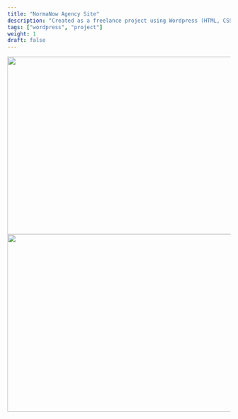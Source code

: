```yaml
---
title: "NormaNow Agency Site"
description: "Created as a freelance project using Wordpress (HTML, CSS, PHP)"
tags: ["wordpress", "project"]
weight: 1
draft: false
---
```

<img src="https://i.imgur.com/j53mHiI.jpg" width="600" height="400" />

<img src="https://i.imgur.com/lOaqgvH.png" width="600" height="400" />
